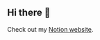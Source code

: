 ## Hi there 👋

Check out my [Notion website](https://fortunate-caper-cb2.notion.site/Home-1a3a68523d4c80d3996ec5404f690d49).
<!--
**Napster2A/Napster2A** is a ✨ _special_ ✨ repository because its `README.md` (this file) appears on your GitHub profile.

Here are some ideas to get you started:

- 🔭 I’m currently working on ...
- 🌱 I’m currently learning ...
- 👯 I’m looking to collaborate on ...
- 🤔 I’m looking for help with ...
- 💬 Ask me about ...
- 📫 How to reach me: ...
- 😄 Pronouns: ...
- ⚡ Fun fact: ...
-->
